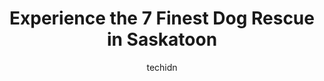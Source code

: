 ---
layout: ampstory
image: https://i0.wp.com/www.auto.or.id/wp-content/uploads/2023/06/pet-valu-0-saskatoon-1686324729.jpeg?resize=640,853
author: techidn
featured: false
description: Saskatoon, Saskatchewan, Canada is a haven for Dog Rescue enthusiasts, boasting an impressive array of 7 top-notch establishments. Whether youre a seasoned connoisseur or simply curious to 
title: Experience the 7 Finest Dog Rescue in Saskatoon
cover:
   title: Experience the 7 Finest Dog Rescue in Saskatoon
   subtitle: AUTO.OR.ID
   background: https://www.auto.or.id/wp-content/uploads/2023/06/pet-valu-0-saskatoon-1686324729.jpeg

pages: 
 - layout: thirds
   top: <h1>#1 Saskatoon SPCA Incorporated</h1>
   bottom: "<p>We had a great experience. We have just adopted Thor (formerly Edward), a Mastiff mix. He is a gorgeous big boy.The staff was exceptionally helpful, knowledgeable and fri</p>"
   background: https://www.auto.or.id/wp-content/uploads/2023/06/pet-valu-1-saskatoon-1686324730.jpeg
   backgroundblur: true
 - layout: thirds
   top: <h1>#2 Avalon Dog Park</h1>
   bottom: "<p>509 Glasgow St, Saskatoon, SK S7J 0N6, Canada</p>"
   background: https://www.auto.or.id/wp-content/uploads/2023/06/pet-valu-2-saskatoon-1686324731.jpeg
   cta:
      link: https://www.auto.or.id/experience-the-7-finest-dog-rescue-in-saskatoon/
      text: Experience the 7 Finest Dog Rescue in Saskatoon
 - layout: thirds
   top: <h1>#3 Pet Valu</h1>
   bottom: "<p>7 Assiniboine Dr, Saskatoon, SK S7K 1H1, Canada</p>"
   background: https://images.unsplash.com/photo-1626302592989-84fe1c211d7d?ixlib=rb-4.0.3&ixid=MnwxMjA3fDB8MHxwaG90by1wYWdlfHx8fGVufDB8fHx8&auto=format&fit=crop&w=640&h=853&q=80
   cta:
      link: https://www.auto.or.id/experience-the-7-finest-dog-rescue-in-saskatoon/
      text: Experience the 7 Finest Dog Rescue in Saskatoon
 - layout: thirds
   top: <h1>#4 Furbaby Pet Care</h1>
   bottom: "<p>2902 Jasper Ave S, Saskatoon, SK S7J 4L7, Canada</p>"
   background: https://images.unsplash.com/photo-1612593968469-d44a2e6ab5d2?ixlib=rb-4.0.3&ixid=MnwxMjA3fDB8MHxwaG90by1wYWdlfHx8fGVufDB8fHx8&auto=format&fit=crop&w=640&h=853&q=80
   cta:
      link: https://www.auto.or.id/experience-the-7-finest-dog-rescue-in-saskatoon/
      text: Experience the 7 Finest Dog Rescue in Saskatoon
 - layout: thirds
   top: <h1>#5 Pet Valu</h1>
   bottom: "<p>150 Kensington Blvd, Saskatoon, SK S7L 6V7, Canada</p>"
   background: https://images.unsplash.com/photo-1604755948429-a463f1d43c45?ixlib=rb-4.0.3&ixid=MnwxMjA3fDB8MHxwaG90by1wYWdlfHx8fGVufDB8fHx8&auto=format&fit=crop&w=640&h=853&q=80
   cta:
      link: https://www.auto.or.id/experience-the-7-finest-dog-rescue-in-saskatoon/
      text: Experience the 7 Finest Dog Rescue in Saskatoon
 - layout: thirds
   top: <h1>#6 SCAT Street Cat Rescue Program</h1>
   bottom: "<p>2750 Faithfull Ave #108, Saskatoon, SK S7K 6M6, Canada</p>"
   background: https://images.unsplash.com/photo-1494363247633-927487612591?ixlib=rb-4.0.3&ixid=MnwxMjA3fDB8MHxwaG90by1wYWdlfHx8fGVufDB8fHx8&auto=format&fit=crop&w=640&h=853&q=80
   cta:
      link: https://www.auto.or.id/experience-the-7-finest-dog-rescue-in-saskatoon/
      text: Experience the 7 Finest Dog Rescue in Saskatoon
 - layout: thirds
   top: <h1>#7 Ta Ta Fur Now K9 Country Lodge (Home of We All Need A Rescue K9 Rescue)</h1>
   bottom: "<p>18 km west of saskatoon RR 3074, Grandora, SK S0K 1V0, Canada</p>"
   background: https://images.unsplash.com/photo-1511919884226-fd3cad34687c?ixlib=rb-4.0.3&ixid=MnwxMjA3fDB8MHxwaG90by1wYWdlfHx8fGVufDB8fHx8&auto=format&fit=crop&w=640&h=853&q=80
   cta:
      link: https://www.auto.or.id/experience-the-7-finest-dog-rescue-in-saskatoon/
      text: Experience the 7 Finest Dog Rescue in Saskatoon
 - layout: thirds
   middle: Continue reading...
   background: https://images.unsplash.com/photo-1572017932228-99087d0489c2?ixlib=rb-4.0.3&ixid=MnwxMjA3fDB8MHxwaG90by1wYWdlfHx8fGVufDB8fHx8&auto=format&fit=crop&w=640&h=853&q=80
   cta:
      link: https://www.auto.or.id/experience-the-7-finest-dog-rescue-in-saskatoon/
      text: Experience the 7 Finest Dog Rescue in Saskatoon

---